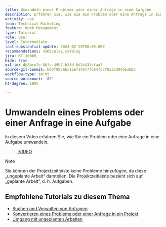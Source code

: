 ```yaml
---
title: Umwandeln eines Problems oder einer Anfrage in eine Aufgabe
description: Erfahren Sie, wie Sie ein Problem oder eine Anfrage in eine Aufgabe umwandeln.
activity: use
team: Technical Marketing
feature: Work Management
type: Tutorial
role: User
level: Intermediate
last-substantial-update: 2024-02-28T00:00:00Z
recommendations: noDisplay,catalog
jira: KT-10069
hide: true
exl-id: db8bce2e-86fc-49b7-b3fd-8d2d431cfaa7
source-git-commit: bbdf99c6bc1be714077fd94fc3f8325394de36b3
workflow-type: tm+mt
source-wordcount: '82'
ht-degree: 100%

---
```


# Umwandeln eines Problems oder einer Anfrage in eine Aufgabe

In diesem Video erfahren Sie, wie Sie ein Problem oder eine Anfrage in eine Aufgabe umwandeln.

>[!VIDEO](https://video.tv.adobe.com/v/3445439/?quality=12&learn=on&enablevpops=1&captions=ger)

>[!NOTE]
>
>Sie können der Projektzeitleiste keine Probleme hinzufügen, da diese „ungeplante Arbeit“ darstellen. Die Projektzeitleiste bezieht sich auf „geplante Arbeit“, d. h. Aufgaben.

## Empfohlene Tutorials zu diesem Thema

* [Suchen und Verwalten von Anfragen](/help/manage-work/issues-requests/find-requests.md)
* [Konvertieren eines Problems oder einer Anfrage in ein Projekt](/help/manage-work/issues-requests/create-a-project-from-a-request.md)
* [Umgang mit ungeplanten Arbeiten](/help/manage-work/issues-requests/handle-unplanned-work.md)
